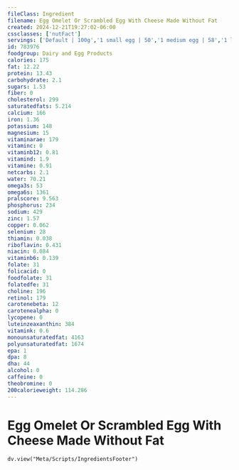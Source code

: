 ```yaml
---
fileClass: Ingredient
filename: Egg Omelet Or Scrambled Egg With Cheese Made Without Fat
created: 2024-12-21T19:27:02-06:00
cssclasses: ['nutFact']
servings: ['Default | 100g','1 small egg | 50','1 medium egg | 58','1 large egg | 66','1 extra large egg | 74','1 egg, ns as to size | 66','1 cup | 202','1 jumbo egg | 83']
id: 783976
foodgroup: Dairy and Egg Products 
calories: 175
fat: 12.22
protein: 13.43
carbohydrate: 2.1
sugars: 1.53
fiber: 0
cholesterol: 299
saturatedfats: 5.214
calcium: 166
iron: 1.36
potassium: 148
magnesium: 15
vitaminarae: 179
vitaminc: 0
vitaminb12: 0.81
vitamind: 1.9
vitamine: 0.91
netcarbs: 2.1
water: 70.21
omega3s: 53
omega6s: 1361
pralscore: 9.563
phosphorus: 234
sodium: 429
zinc: 1.57
copper: 0.062
selenium: 28
thiamin: 0.038
riboflavin: 0.431
niacin: 0.084
vitaminb6: 0.139
folate: 31
folicacid: 0
foodfolate: 31
folatedfe: 31
choline: 196
retinol: 179
carotenebeta: 12
carotenealpha: 0
lycopene: 0
luteinzeaxanthin: 384
vitamink: 0.6
monounsaturatedfat: 4163
polyunsaturatedfat: 1674
epa: 1
dpa: 8
dha: 44
alcohol: 0
caffeine: 0
theobromine: 0
200calorieweight: 114.286
---
```


# Egg Omelet Or Scrambled Egg With Cheese Made Without Fat

```dataviewjs
dv.view("Meta/Scripts/IngredientsFooter")
```